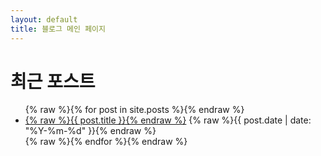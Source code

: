 ```yaml
---
layout: default
title: 블로그 메인 페이지
---
```


<h1>최근 포스트</h1>

<ul>
  {% raw %}{% for post in site.posts %}{% endraw %}
    <li>
      <a href="{% raw %}{{ post.url }}{% endraw %}">{% raw %}{{ post.title }}{% endraw %}</a>
      <span>{% raw %}{{ post.date | date: "%Y-%m-%d" }}{% endraw %}</span>
    </li>
  {% raw %}{% endfor %}{% endraw %}
</ul>